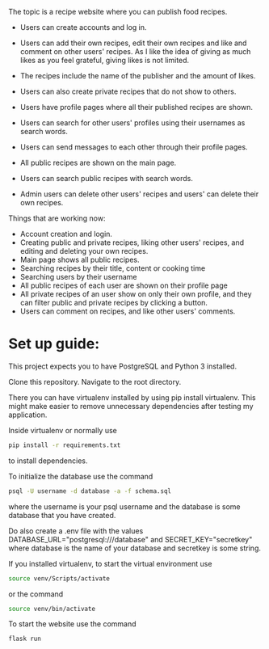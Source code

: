 The topic is a recipe website where you can publish food recipes.

- Users can create accounts and log in.

- Users can add their own recipes, edit their own recipes and like and comment on other users' recipes. As I like the idea of giving as much likes as you feel grateful, giving likes is not limited.

- The recipes include the name of the publisher and the amount of likes.

- Users can also create private recipes that do not show to others.

- Users have profile pages where all their published recipes are shown. 

- Users can search for other users' profiles using their usernames as search words.

- Users can send messages to each other through their profile pages.

- All public recipes are shown on the main page.

- Users can search public recipes with search words.

- Admin users can delete other users' recipes and users' can delete their own recipes.


Things that are working now:

- Account creation and login.
- Creating public and private recipes, liking other users' recipes, and editing and deleting your own recipes.
- Main page shows all public recipes.
- Searching recipes by their title, content or cooking time
- Searching users by their username
- All public recipes of each user are shown on their profile page
- All private recipes of an user show on only their own profile, and they can filter public and private recipes by clicking a button. 
- Users can comment on recipes, and like other users' comments.


# Set up guide:
This project expects you to have PostgreSQL and Python 3 installed.


Clone this repository. Navigate to the root directory.

There you can have virtualenv installed by using pip install virtualenv. This might make easier to remove unnecessary
dependencies after testing my application.

Inside virtualenv or normally use 
```bash
pip install -r requirements.txt
```
to install dependencies.


To initialize the database use the command 
```bash
psql -U username -d database -a -f schema.sql
```
where the username is your psql username and the database is some database that you have created. 


Do also create a .env file with the values DATABASE_URL="postgresql:///database" and SECRET_KEY="secretkey" where database is the name of your database and secretkey is some string.



If you installed virtualenv, to start the virtual environment use
```bash
source venv/Scripts/activate
```
or the command
```bash
source venv/bin/activate
```


To start the website use the command
```bash
flask run
```
